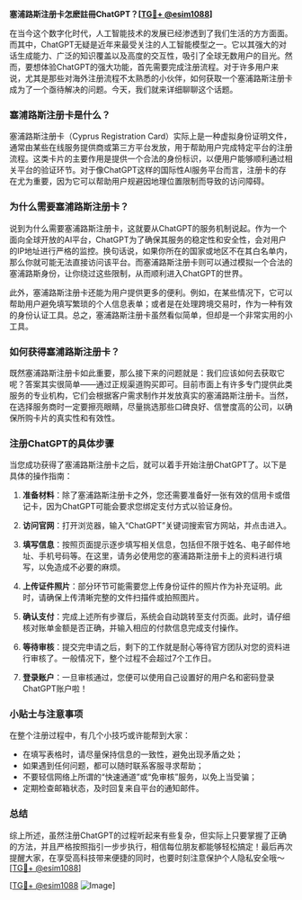 **塞浦路斯注册卡怎麽註冊ChatGPT？[[TG💪+ @esim1088](https://t.me/s/esim1088)]**

在当今这个数字化时代，人工智能技术的发展已经渗透到了我们生活的方方面面。而其中，ChatGPT无疑是近年来最受关注的人工智能模型之一。它以其强大的对话生成能力、广泛的知识覆盖以及高度的交互性，吸引了全球无数用户的目光。然而，要想体验ChatGPT的强大功能，首先需要完成注册流程。对于许多用户来说，尤其是那些对海外注册流程不太熟悉的小伙伴，如何获取一个塞浦路斯注册卡成为了一个亟待解决的问题。今天，我们就来详细聊聊这个话题。

### 塞浦路斯注册卡是什么？

塞浦路斯注册卡（Cyprus Registration Card）实际上是一种虚拟身份证明文件，通常由某些在线服务提供商或第三方平台发放，用于帮助用户完成特定平台的注册流程。这类卡片的主要作用是提供一个合法的身份标识，以便用户能够顺利通过相关平台的验证环节。对于像ChatGPT这样的国际性AI服务平台而言，注册卡的存在尤为重要，因为它可以帮助用户规避因地理位置限制而导致的访问障碍。

### 为什么需要塞浦路斯注册卡？

说到为什么需要塞浦路斯注册卡，这就要从ChatGPT的服务机制说起。作为一个面向全球开放的AI平台，ChatGPT为了确保其服务的稳定性和安全性，会对用户的IP地址进行严格的监控。换句话说，如果你所在的国家或地区不在其白名单内，那么你就可能无法直接访问该平台。而塞浦路斯注册卡则可以通过模拟一个合法的塞浦路斯身份，让你绕过这些限制，从而顺利进入ChatGPT的世界。

此外，塞浦路斯注册卡还能为用户提供更多的便利。例如，在某些情况下，它可以帮助用户避免填写繁琐的个人信息表单；或者是在处理跨境交易时，作为一种有效的身份认证工具。总之，塞浦路斯注册卡虽然看似简单，但却是一个非常实用的小工具。

### 如何获得塞浦路斯注册卡？

既然塞浦路斯注册卡如此重要，那么接下来的问题就是：我们应该如何去获取它呢？答案其实很简单——通过正规渠道购买即可。目前市面上有许多专门提供此类服务的专业机构，它们会根据客户需求制作并发放真实的塞浦路斯注册卡。当然，在选择服务商时一定要擦亮眼睛，尽量挑选那些口碑良好、信誉度高的公司，以确保所购卡片的真实性和有效性。

### 注册ChatGPT的具体步骤

当您成功获得了塞浦路斯注册卡之后，就可以着手开始注册ChatGPT了。以下是具体的操作指南：

1. **准备材料**：除了塞浦路斯注册卡之外，您还需要准备好一张有效的信用卡或借记卡，因为ChatGPT可能会要求您绑定支付方式以验证身份。
   
2. **访问官网**：打开浏览器，输入“ChatGPT”关键词搜索官方网站，并点击进入。

3. **填写信息**：按照页面提示逐步填写相关信息，包括但不限于姓名、电子邮件地址、手机号码等。在这里，请务必使用您的塞浦路斯注册卡上的资料进行填写，以免造成不必要的麻烦。

4. **上传证件照片**：部分环节可能需要您上传身份证件的照片作为补充证明。此时，请确保上传清晰完整的文件扫描件或拍照图片。

5. **确认支付**：完成上述所有步骤后，系统会自动跳转至支付页面。此时，请仔细核对账单金额是否正确，并输入相应的付款信息完成支付操作。

6. **等待审核**：提交完申请之后，剩下的工作就是耐心等待官方团队对您的资料进行审核了。一般情况下，整个过程不会超过7个工作日。

7. **登录账户**：一旦审核通过，您便可以使用自己设置好的用户名和密码登录ChatGPT账户啦！

### 小贴士与注意事项

在整个注册过程中，有几个小技巧或许能帮到大家：

- 在填写表格时，请尽量保持信息的一致性，避免出现矛盾之处；
- 如果遇到任何问题，都可以随时联系客服寻求帮助；
- 不要轻信网络上所谓的“快速通道”或“免审核”服务，以免上当受骗；
- 定期检查邮箱状态，及时回复来自平台的通知邮件。

### 总结

综上所述，虽然注册ChatGPT的过程听起来有些复杂，但实际上只要掌握了正确的方法，并且严格按照指引一步步执行，相信每位朋友都能够轻松搞定！最后再次提醒大家，在享受高科技带来便捷的同时，也要时刻注意保护个人隐私安全哦～ [[TG💪+ @esim1088](https://t.me/s/esim1088)]

[[TG💪+ @esim1088](https://t.me/s/esim1088) ![Image](https://i.postimg.cc/4NQfJmqS/Snipaste-2025-05-13-00-14-12.png)]